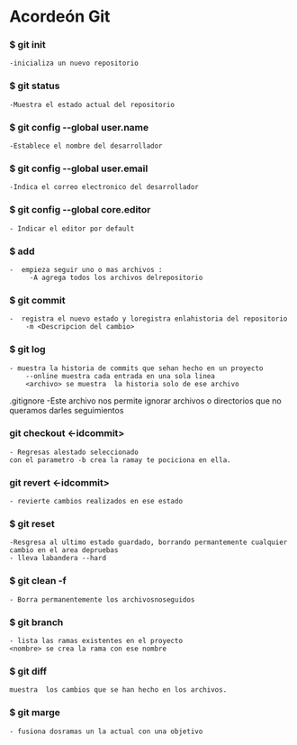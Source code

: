 # Acordeón Git

### $ git init
    -inicializa un nuevo repositorio

### $ git status
    -Muestra el estado actual del repositorio

### $ git config --global user.name
    -Establece el nombre del desarrollador

### $ git config --global user.email
    -Indica el correo electronico del desarrollador

### $ git config  --global core.editor
    - Indicar el editor por default

### $ add
    -  empieza seguir uno o mas archivos :
         -A agrega todos los archivos delrepositorio

### $ git commit
    -  registra el nuevo estado y loregistra enlahistoria del repositorio
        -m <Descripcion del cambio>

### $ git log 
    - muestra la historia de commits que sehan hecho en un proyecto
        --online muestra cada entrada en una sola linea
        <archivo> se muestra  la historia solo de ese archivo

.gitignore
	-Este archivo nos permite ignorar archivos o directorios que no queramos darles seguimientos 


### git checkout <-idcommit> 
	- Regresas alestado seleccionado
	con el parametro -b crea la ramay te pociciona en ella.
	
### git revert <-idcommit>
	- revierte cambios realizados en ese estado

### $ git reset 
	-Resgresa al ultimo estado guardado, borrando permantemente cualquier cambio en el area depruebas
	- lleva labandera --hard

### $ git clean -f 
	- Borra permanentemente los archivosnoseguidos 


### $ git branch
	- lista las ramas existentes en el proyecto
	<nombre> se crea la rama con ese nombre 


### $ git diff 
	muestra  los cambios que se han hecho en los archivos.
### $ git marge 
	- fusiona dosramas un la actual con una objetivo
